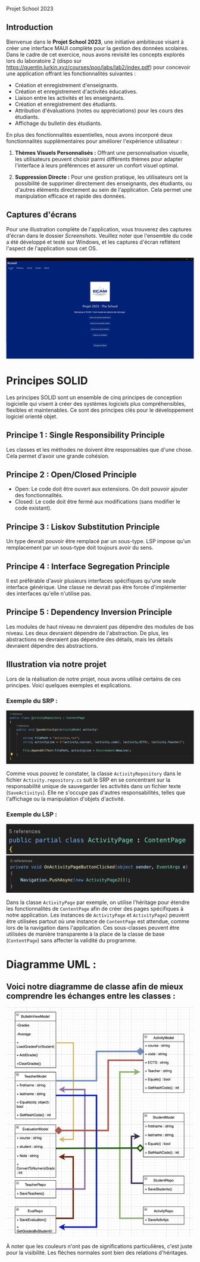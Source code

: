 Projet School 2023

## Introduction

Bienvenue dans le **Projet School 2023**, une initiative ambitieuse visant à créer une interface MAUI complète pour la gestion des données scolaires. Dans le cadre de cet exercice, nous avons revisité les concepts explorés lors du laboratoire 2 (dispo sur https://quentin.lurkin.xyz/courses/poo/labs/lab2/index.pdf) pour concevoir une application offrant les fonctionnalités suivantes :

- Création et enregistrement d'enseignants.
- Création et enregistrement d'activités éducatives.
- Liaison entre les activités et les enseignants.
- Création et enregistrement des étudiants.
- Attribution d'évaluations (notes ou appréciations) pour les cours des étudiants.
- Affichage du bulletin des étudiants.

En plus des fonctionnalités essentielles, nous avons incorporé deux fonctionnalités supplémentaires pour améliorer l'expérience utilisateur :

1. **Thèmes Visuels Personnalisés :** Offrant une personnalisation visuelle, les utilisateurs peuvent choisir parmi différents thèmes pour adapter l'interface à leurs préférences et assurer un confort visuel optimal.

2. **Suppression Directe :** Pour une gestion pratique, les utilisateurs ont la possibilité de supprimer directement des enseignants, des étudiants, ou d'autres éléments directement au sein de l'application. Cela permet une manipulation efficace et rapide des données.

## Captures d'écrans

Pour une illustration complète de l'application, vous trouverez des captures d'écran dans le dossier *Screenshots*. Veuillez noter que l'ensemble du code a été développé et testé sur Windows, et les captures d'écran reflètent l'aspect de l'application sous cet OS.

![Acceuil](https://github.com/Mister-IZ/School_project_3BE/blob/main/Screenshots/MAUI%20(1).png?raw=true)

# 

# Principes SOLID

Les principes SOLID sont un ensemble de cinq principes de conception logicielle qui visent à créer des systèmes logiciels plus compréhensibles, flexibles et maintenables. Ce sont des principes clés pour le développement logiciel orienté objet.

## Principe 1 : Single Responsibility Principle

Les classes et les méthodes ne doivent être responsables que d'une chose. Cela permet d'avoir une grande cohésion.

## Principe 2 : Open/Closed Principle

- Open: Le code doit être ouvert aux extensions. On doit pouvoir ajouter des fonctionnalités.
- Closed: Le code doit être fermé aux modifications (sans modifier le code existant).

## Principe 3 : Liskov Substitution Principle

Un type devrait pouvoir être remplacé par un sous-type. LSP impose qu'un remplacement par un sous-type doit toujours avoir du sens.

## Principe 4 : Interface Segregation Principle

Il est préférable d'avoir plusieurs interfaces spécifiques qu'une seule interface générique. Une classe ne devrait pas être forcée d'implémenter des interfaces qu'elle n'utilise pas.

## Principe 5 : Dependency Inversion Principle

Les modules de haut niveau ne devraient pas dépendre des modules de bas niveau. Les deux devraient dépendre de l'abstraction. De plus, les abstractions ne devraient pas dépendre des détails, mais les détails devraient dépendre des abstractions.

## Illustration via notre projet

Lors de la réalisation de notre projet, nous avons utilisé certains de ces principes. Voici quelques exemples et explications.

### Exemple du SRP :

![Exemple du SRP](https://github.com/Mister-IZ/School_project_3BE/blob/main/Images/Capture%20d%E2%80%99e%CC%81cran%202023-12-21%20a%CC%80%2021.46.06.png?raw=true)

Comme vous pouvez le constater, la classe `ActivityRepository` dans le fichier `Activity.repository.cs` suit le SRP en se concentrant sur la responsabilité unique de sauvegarder les activités dans un fichier texte (`SaveActivitys`). Elle ne s'occupe pas d'autres responsabilités, telles que l'affichage ou la manipulation d'objets d'activité.

### Exemple du LSP :

![Image 1](https://github.com/Mister-IZ/School_project_3BE/blob/main/Images/Capture%20d%E2%80%99e%CC%81cran%202023-12-21%20a%CC%80%2021.49.24.png?raw=true) ![Image 2](https://github.com/Mister-IZ/School_project_3BE/blob/main/Images/Capture%20d%E2%80%99e%CC%81cran%202023-12-21%20a%CC%80%2021.51.31.png?raw=true)


Dans la classe `ActivityPage` par exemple, on utilise l'héritage pour étendre les fonctionnalités de `ContentPage` afin de créer des pages spécifiques à notre application. Les instances de `ActivityPage` et `ActivityPage2` peuvent être utilisées partout où une instance de `ContentPage` est attendue, comme lors de la navigation dans l'application. Ces sous-classes peuvent être utilisées de manière transparente à la place de la classe de base (`ContentPage`) sans affecter la validité du programme.



# Diagramme UML :

## Voici notre diagramme de classe afin de mieux comprendre les échanges entre les classes :

![Image 3](https://github.com/Mister-IZ/School_project_3BE/blob/main/Images/Capture%20d%E2%80%99e%CC%81cran%202024-01-22%20a%CC%80%2021.56.40.png)

À noter que les couleurs n'ont pas de significations particulières, c'est juste pour la visibilité.
Les flèches normales sont bien des relations d'héritages.

